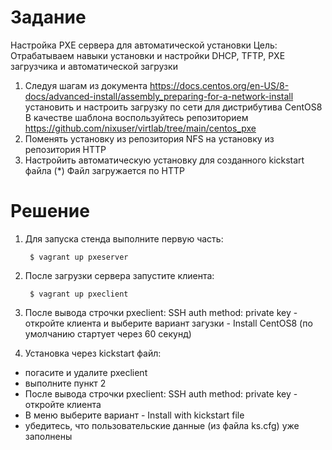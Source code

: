 # Задание

Настройка PXE сервера для автоматической установки
Цель: Отрабатываем навыки установки и настройки DHCP, TFTP, PXE загрузчика и автоматической загрузки
1. Следуя шагам из документа https://docs.centos.org/en-US/8-docs/advanced-install/assembly_preparing-for-a-network-install установить и настроить загрузку по сети для дистрибутива CentOS8
В качестве шаблона воспользуйтесь репозиторием https://github.com/nixuser/virtlab/tree/main/centos_pxe
2. Поменять установку из репозитория NFS на установку из репозитория HTTP
3. Настройить автоматическую установку для созданного kickstart файла (*) Файл загружается по HTTP

# Решение

1. Для запуска стенда выполните первую часть:

        $ vagrant up pxeserver

2. После загрузки сервера запустите клиента:

        $ vagrant up pxeclient

3. После вывода строчки pxeclient: SSH auth method: private key - откройте клиента и выберите вариант загузки - Install CentOS8 (по умолчанию стартует через 60 секунд)

4. Установка через kickstart файл:
- погасите и удалите pxeclient
- выполните пункт 2
- После вывода строчки pxeclient: SSH auth method: private key - откройте клиента
- В меню выберите вариант - Install with kickstart file
- убедитесь, что пользовательские данные (из файла ks.cfg) уже заполнены









